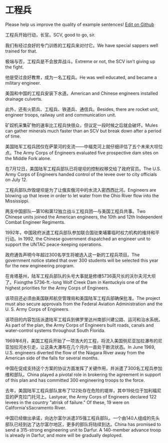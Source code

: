 # 工程兵

Please help us improve the quality of example sentences! [Edit on Github](https://github.com/jiyushe/jiyu-example-sentence-source/blob/main/chinese/gongchengbing.md)

<p><span class="chinese">工程兵开始行动，长官。</span><span class="english">SCV, good to go, sir.</span></p>

<p><span class="chinese">我们有经过良好的专门训练的工程兵来对付它。</span><span class="english">We have special sappers well trained for that.</span></p>

<p><span class="chinese">极端与否，工程兵是不会放弃战斗。</span><span class="english">Extreme or not, the SCV isn't giving up the fight.</span></p>

<p><span class="chinese">他是受过良好教育，成为一名工程兵。</span><span class="english">He was well educated, and became a military engineer.</span></p>

<p><span class="chinese">美国和中国的工程兵安装下水道。</span><span class="english">American and Chinese engineers installed drainage culverts.</span></p>

<p><span class="chinese">此外，还有火箭兵、工程兵、铁道兵、通信兵。</span><span class="english">Besides, there are rocket unit, engineer troops, railway unit and communication unit.</span></p>

<p><span class="chinese">矿奴机采集矿物的速率比工程兵快很众，但议定一段时候之后就会破坏。</span><span class="english">Mules can gather minerals much faster than an SCV but break down after a period of time.</span></p>

<p><span class="chinese">美国陆军工程兵团仅在萨蒙河的支流——中福克河上就仔细评估了五个未来大坝位点。</span><span class="english">The Army Corps of Engineers evaluated five prospective dam sites on the Middle Fork alone.</span></p>

<p><span class="chinese">在7月12日，美国陆军工程兵部队已将堤坝的控制权移交给了政府官员。</span><span class="english">The U.S. Army Corps of Engineers handed control of the levee over to city officials on July 12.</span></p>

<p><span class="chinese">工程兵部队炸毁堤坝是为了让俄亥俄河中的水流入密西西比河。</span><span class="english">Engineers are blowing up that levee in order to let water from the Ohio River flow into the Mississippi.</span></p>

<p><span class="chinese">两支中国部队—第10和第12独立战斗工程兵团—与美国工程兵共事。</span><span class="english">Two Chinese units joined the American engineers, the 10th and 12th Independent Combat Engineer Regiments.</span></p>

<p><span class="chinese">1992年，中国政府派遣工程兵部队参加联合国驻柬埔寨临时权力机构的维持和平行动。</span><span class="english">In 1992, the Chinese government dispatched an engineer unit to support the UNTAC peace-keeping operations.</span></p>

<p><span class="chinese">政府通告声明今年超过300名学生将被选入这一新的工程兵项目。</span><span class="english">The government notice stated that over 300 students will be selected this year for the new engineering program.</span></p>

<p><span class="chinese">在肯塔基州，陆军工程兵部队的头号大事就是修缮5736英尺长的沃尔夫河大坝了。</span><span class="english">Fixingthe 5736-ft.-long Wolf Creek Dam in Kentuckyis one of the highest priorities for the Army Corps of Engineers.</span></p>

<p><span class="chinese">该项目还必须由美国联邦航空管理局和美国陆军工程兵部确保批准。</span><span class="english">The project must also secure approvals from the Federal Aviation Administration and the U. S. Army Corps of Engineers.</span></p>

<p><span class="chinese">该项目的内容包括派遣陆军工程兵到佛罗里达州南部兴建公路、运河和治水系统。</span><span class="english">As part of the plan, the Army Corps of Engineers built roads, canals and water-control systems throughout South Florida.</span></p>

<p><span class="chinese">1969年6月，美国工程兵开始了一项浩大的工程，将流入美国侧尼亚加拉瀑布的尼亚加拉河水引走，让这条大瀑布在几个月内一直处于断流状态。</span><span class="english">In June 1969, U.S. engineers diverted the flow of the Niagara River away from the American side of the falls for several months.</span></p>

<p><span class="chinese">中国在促成支持这个方案的协议方面发挥了关键作用，并派遣了300名工程兵参加维和部队。</span><span class="english">China played a pivotal role in brokering the agreement in support of this plan and has committed 300 engineering troops to the force.</span></p>

<p><span class="chinese">去年，美国陆军工程兵部队宣布了122处存在危险的堤岸，其中19处位于加利福尼亚的萨克拉门托河上。</span><span class="english">Lastyear, the Army Corps of Engineers declared 122 levees in the country "atrisk of failure." Of these, 19 were on California'sSacramento River.</span></p>

<p><span class="chinese">中国已经做出承诺，向达尔富尔派遣315强工程兵部队。一个由140人组成的先头部队已经到达了达尔富尔地区，更多的部队将陆续到达。</span><span class="english">China has promised to send a 315-strong engineering unit to Darfur. A 140-member advance troop is already in Darfur, and more will be gradually deployed.</span></p>

